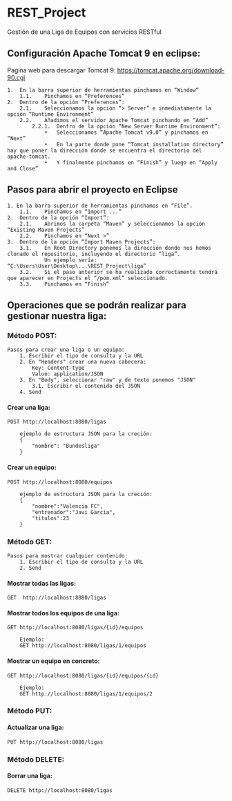 # REST_Project
Gestión de una Liga de Equipos con servicios RESTful

## Configuración Apache Tomcat 9 en eclipse:
Pagina web para descargar Tomcat 9: https://tomcat.apache.org/download-90.cgi 

	1.	En la barra superior de herramientas pinchamos en “Window”
		1.1.	Pinchamos en “Preferences”
	2.	Dentro de la opción “Preferences”:
		2.1.	Seleccionamos la opción “> Server” e inmediatamente la opción “Runtime Environment”
		2.2.	Añadimos el servidor Apache Tomcat pinchando en “Add”
			2.2.1.	Dentro de la opción “New Server Runtime Environment”:
				•	Seleccionamos “Apache Tomcat v9.0” y pinchamos en “Next”
				•	En la parte donde pone “Tomcat installation directory” hay que poner la dirección donde se encuentra el directorio del apache-tomcat.
				•	Y finalmente pinchamos en “Finish” y luego en “Apply and Close”
				
## Pasos para abrir el proyecto en Eclipse
	1. En la barra superior de herramientas pinchamos en “File”.
		1.1.	Pinchamos en “Import ...”
	2.	Dentro de la opción “Import”:
		2.1.	Abrimos la carpeta “Maven” y seleccionamos la opción “Existing Maven Projects”
		2.2.	Pinchamos en “Next >”
	3.	Dentro de la opción “Import Maven Projects”:
		3.1.	En Root Directory ponemos la dirección donde nos hemos clonado el repositorio, incluyendo el directorio “liga”.
				Un ejemplo sería: “C:\Users\User\Desktop\...\REST_Project\liga”
		3.2.	Si el paso anterior se ha realizado correctamente tendrá que aparecer en Projects el “/pom.xml” seleccionado.
		3.3.	Pinchamos en “Finish”


## Operaciones que se podrán realizar para gestionar nuestra liga:

### Método POST:
	Pasos para crear una liga o un equipo:
		1. Escribir el tipo de consulta y la URL
		2. En "Headers" crear una nueva cabecera:
			Key: Content-type
			Value: application/JSON
		3. En "Body", seleccionar "raw" y de texto ponemos "JSON"
			3.1. Escribir el contenido del JSON
		4. Send
		
#### Crear una liga:
	POST http://localhost:8080/ligas

		ejemplo de estructura JSON para la creción:
		{
			"nombre": "Bundesliga"
		}
		
#### Crear un equipo:
	POST http://localhost:8080/equipos
	  
		ejemplo de estructura JSON para la creción:
		{
			"nombre":"Valencia FC",
			"entrenador":"Javi Garcia",
			"titulos":23
		}
### Método GET:
	Pasos para mostrar cualquier contenido:
		1. Escribir el tipo de consulta y la URL
		2. Send
		
#### Mostrar todas las ligas:
	GET  http://localhost:8080/ligas
  
#### Mostrar todos los equipos de una liga:
	GET http://localhost:8080/ligas/{id}/equipos

		Ejemplo:
		GET http://localhost:8080/ligas/1/equipos
  
#### Mostrar un equipo en concreto:
	GET http://localhost:8080/ligas/{id}/equipos/{id}

		Ejemplo:
		GET http://localhost:8080/ligas/1/equipos/2

### Método PUT:

#### Actualizar una liga:
	PUT http://localhost:8080/ligas
  
### Método DELETE:
 
#### Borrar una liga: 
	DELETE http://localhost:8080/ligas 
  
